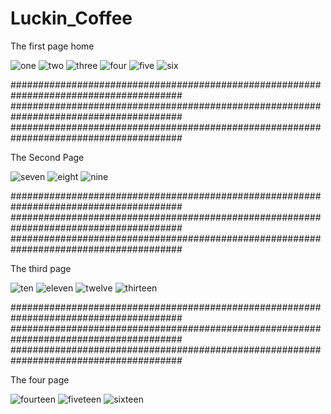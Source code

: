 # Luckin_Coffee

The first page home

![one](https://github.com/Youhana-Gergis/Luckin_Coffee/assets/124525093/d6c2f12c-1661-49bd-820b-9332734395ee)
![two](https://github.com/Youhana-Gergis/Luckin_Coffee/assets/124525093/2455da7b-ed5d-46b4-8f6e-72838a2049d3)
![three](https://github.com/Youhana-Gergis/Luckin_Coffee/assets/124525093/5c3bcc56-dcbc-401e-899e-a375407afcf7)
![four](https://github.com/Youhana-Gergis/Luckin_Coffee/assets/124525093/bd82f7dd-176d-4b3f-8db9-7a68ffb94edb)
![five](https://github.com/Youhana-Gergis/Luckin_Coffee/assets/124525093/2d1b2eea-39cb-47f5-830d-e1fb127bf4e1)
![six](https://github.com/Youhana-Gergis/Luckin_Coffee/assets/124525093/88501c3a-6bb1-41f8-aafe-a75b10301c4f)

#######################################################################################
#######################################################################################
#######################################################################################

The Second Page

![seven](https://github.com/Youhana-Gergis/Luckin_Coffee/assets/124525093/dff3070c-fc30-45e8-868b-b05d8a5f7441)
![eight](https://github.com/Youhana-Gergis/Luckin_Coffee/assets/124525093/7d6b38d5-70d0-4235-86e7-2c2538811c5b)
![nine](https://github.com/Youhana-Gergis/Luckin_Coffee/assets/124525093/05dc5157-4cf5-4a94-bfed-2821959db84f)

#######################################################################################
#######################################################################################
#######################################################################################


The third page


![ten](https://github.com/Youhana-Gergis/Luckin_Coffee/assets/124525093/46452f23-d671-4c48-8827-740c0dc06878)
![eleven](https://github.com/Youhana-Gergis/Luckin_Coffee/assets/124525093/0aced149-1e80-4175-8d07-2cf8e562be36)
![twelve](https://github.com/Youhana-Gergis/Luckin_Coffee/assets/124525093/eea689cc-50f4-40b7-9810-2908644cad49)
![thirteen](https://github.com/Youhana-Gergis/Luckin_Coffee/assets/124525093/02f59fb2-143a-43af-b519-83c947ae1f35)



#######################################################################################
#######################################################################################
#######################################################################################


The four page


![fourteen](https://github.com/Youhana-Gergis/Luckin_Coffee/assets/124525093/b9fd02e6-5d16-4943-aacb-22d09d09ab12)
![fiveteen](https://github.com/Youhana-Gergis/Luckin_Coffee/assets/124525093/460ebe9e-c7f8-4534-b6e5-f76f1d49f8db)
![sixteen](https://github.com/Youhana-Gergis/Luckin_Coffee/assets/124525093/40108bbd-8bf7-47d9-ae51-8cfd4df9e789)

